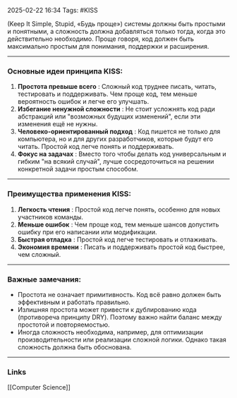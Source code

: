 2025-02-22 16:34
Tags: #KISS

(Keep It Simple, Stupid, «Будь проще») системы должны быть простыми и понятными, а сложность должна добавляться только тогда, когда это действительно необходимо. Проще говоря, код должен быть максимально простым для понимания, поддержки и расширения.

---

### Основные идеи принципа KISS:

1. **Простота превыше всего** : Сложный код труднее писать, читать, тестировать и поддерживать. Чем проще код, тем меньше вероятность ошибок и легче его улучшать.
2. **Избегание ненужной сложности** : Не стоит усложнять код ради абстракций или "возможных будущих изменений", если эти изменения ещё не нужны.
3. **Человеко-ориентированный подход** : Код пишется не только для компьютера, но и для других разработчиков, которые будут его читать. Простой код легче понять и поддерживать.
4. **Фокус на задачах** : Вместо того чтобы делать код универсальным и гибким "на всякий случай", лучше сосредоточиться на решении конкретной задачи простым способом.

---

### Преимущества применения KISS:

1. **Легкость чтения** : Простой код легче понять, особенно для новых участников команды.
2. **Меньше ошибок** : Чем проще код, тем меньше шансов допустить ошибку при его написании или модификации.
3. **Быстрая отладка** : Простой код легче тестировать и отлаживать.
4. **Экономия времени** : Писать и поддерживать простой код быстрее, чем сложный.

---

### Важные замечания:

- Простота не означает примитивность. Код всё равно должен быть эффективным и работать правильно.
- Излишняя простота может привести к дублированию кода (противореча принципу DRY). Поэтому важно найти баланс между простотой и повторяемостью.
- Иногда сложность необходима, например, для оптимизации производительности или реализации сложной логики. Однако такая сложность должна быть обоснована.

---
### Links
[[Computer Science]]